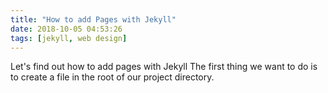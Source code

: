 ```yaml
---
title: "How to add Pages with Jekyll"
date: 2018-10-05 04:53:26
tags: [jekyll, web design]
---
```

Let's find out how to add pages with Jekyll <!-- more -->The first thing we want to do is to create a file in the root of our project directory.